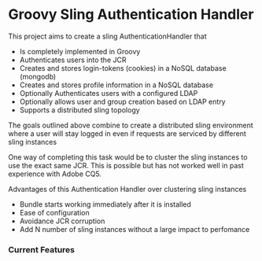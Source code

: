 # Groovy Sling Authentication Handler

This project aims to create a sling AuthenticationHandler that 

* Is completely implemented in Groovy
* Authenticates users into the JCR 
* Creates and stores login-tokens (cookies) in a NoSQL database (mongodb)
* Creates and stores profile information in a NoSQL database
* Optionally Authenticates users with a configured LDAP
* Optionally allows user and group creation based on LDAP entry
* Supports a distributed sling topology

The goals outlined above combine to create a distributed sling environment where a user will stay logged in even if requests are serviced by different sling instances

One way of completing this task would be to cluster the sling instances to use the exact same JCR. This is possible but has not worked well in past experience with Adobe CQ5.

Advantages of this Authentication Handler over clustering sling instances
* Bundle starts working immediately after it is installed
* Ease of configuration
* Avoidance JCR corruption
* Add N number of sling instances without a large impact to perfomance

### Current Features

